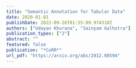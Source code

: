 ```yaml
---
title: "Semantic Annotation for Tabular Data"
date: 2020-01-01
publishDate: 2022-09-26T01:55:09.974310Z
authors: ["Udayan Khurana", "Sainyam Galhotra"]
publication_types: ["2"]
abstract: ""
featured: false
publication: "*CoRR*"
url_pdf: "https://arxiv.org/abs/2012.08594"
---
```


